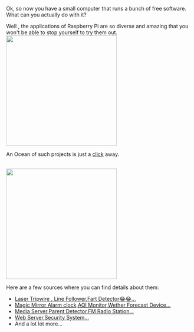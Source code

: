 Ok, so now you have a small computer that runs a bunch of free software. What can you actually do with it?

Well , the applications of Raspberry Pi are so diverse and amazing that you won't be able  to stop yourself to try them out.
</br>
<img src="https://github.com/nomaan-2k/robo_resource/blob/main/electronics/raspberry_pi/repo_data/t.jpg" width="300" >  </br>


An Ocean of such projects is just a [click](https://www.google.com/search?rlz=1C1CHBF_enIN871IN871&ei=AK2UX9DSDKiO4-EP2_6BsAg&q=projects+on+raspberry+pi&oq=projects+on+r&gs_lcp=CgZwc3ktYWIQARgAMgUIABDJAzICCAAyAggAMgIIADICCAAyAggAMgIIADICCAAyAggAMgIIADoICAAQyQMQkQI6BQgAEJECOgQIABBDOggIABCxAxCDAToFCAAQsQM6CAguELEDEIMBOgcILhCxAxBDOgoIABCxAxDJAxBDOgUILhCxAzoECC4QQzoECAAQCjoJCAAQyQMQFhAeOgYIABAWEB5Qi9WdAVit_Z0BYOqingFoAnAAeACAAcMCiAHuFZIBCDAuMTQuMC4xmAEAoAEBqgEHZ3dzLXdpesABAQ&sclient=psy-ab) away.


</br>
<img src="https://github.com/nomaan-2k/robo_resource/blob/main/electronics/raspberry_pi/repo_data/ss.webp" width="300" >  </br>


Here are a few sources where you can find details about them:
- [Laser Tripwire , Line Follower,Fart Detector:joy::joy:...](https://projects.raspberrypi.org/en/projects?hardware%5B%5D=raspberry-pi)
- [Magic Mirror Alarm clock,AQI Monitor,Wether Forecast Device...](https://www.hackster.io/raspberry-pi/projects)
- [Media Server,Parent Detector,FM Radio Station...](https://www.hackster.io/raspberry-pi/projects)
- [Web Server,Security System...](https://www.ionos.com/digitalguide/server/know-how/raspberry-pi-projects/)
- And a lot lot more...
